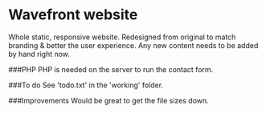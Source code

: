 # Wavefront website
Whole static, responsive website. Redesigned from original to match branding & better the user experience. Any new content needs to be added by hand right now.

###PHP
PHP is needed on the server to run the contact form.

###To do
See 'todo.txt' in the 'working' folder.

###Improvements
Would be great to get the file sizes down.
